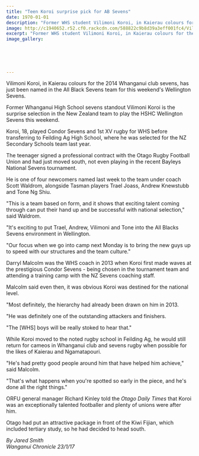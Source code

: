 ```yaml
---
title: "Teen Koroi surprise pick for AB Sevens"
date: 1970-01-01
description: "Former WHS student Vilimoni Koroi, in Kaierau colours for the 2014 Whanganui club sevens, has just been named in the All Black Sevens team for this weekend's Wellington Sevens..."
image: http://c1940652.r52.cf0.rackcdn.com/588822c9b8d39a3eff001fc4/Vili-Koroi-selected-All-Blacks-Sevens-Jan-2017.jpg
excerpt: "Former WHS student Vilimoni Koroi, in Kaierau colours for the 2014 Whanganui club sevens, has just been named in the All Black Sevens team for this weekend's Wellington Sevens"
image_gallery:
    
    
    
    
    
---
```


<p>Vilimoni Koroi, in Kaierau colours for the 2014 Whanganui club sevens, has just been named in the All Black Sevens team for this weekend's Wellington Sevens.</p>
<p>Former Whanganui High School sevens standout Vilimoni Koroi is the surprise selection in the New Zealand team to play the HSHC Wellington Sevens this weekend.</p>
<p>Koroi, 18, played Condor Sevens and 1st XV rugby for WHS before transferring to Feilding Ag High School, where he was selected for the NZ Secondary Schools team last year.</p>
<p>The teenager signed a professional contract with the Otago Rugby Football Union and had just moved south, not even playing in the recent Bayleys National Sevens tournament.</p>
<p>He is one of four newcomers named last week to the team under coach Scott Waldrom, alongside Tasman players Trael Joass, Andrew Knewstubb and Tone Ng Shiu.</p>
<p>"This is a team based on form, and it shows that exciting talent coming through can put their hand up and be successful with national selection," said Waldrom.</p>
<p>"It's exciting to put Trael, Andrew, Vilimoni and Tone into the All Blacks Sevens environment in Wellington.</p>
<p>"Our focus when we go into camp next Monday is to bring the new guys up to speed with our structures and the team culture."</p>
<p>Darryl Malcolm was the WHS coach in 2013 when Koroi first made waves at the prestigious Condor Sevens - being chosen in the tournament team and attending a training camp with the NZ Sevens coaching staff.</p>
<p>Malcolm said even then, it was obvious Koroi was destined for the national level. &nbsp;</p>
<p>"Most definitely, the hierarchy had already been drawn on him in 2013.</p>
<p>"He was definitely one of the outstanding attackers and finishers.</p>
<p>"The [WHS] boys will be really stoked to hear that."</p>
<p>While Koroi moved to the noted rugby school in Feilding Ag, he would still return for cameos in Whanganui club and sevens rugby when possible for the likes of Kaierau and Ngamatapouri.</p>
<p>"He's had pretty good people around him that have helped him achieve," said Malcolm.</p>
<p>"That's what happens when you're spotted so early in the piece, and he's done all the right things."</p>
<p>ORFU general manager Richard Kinley told the&nbsp;<em>Otago Daily Times</em>&nbsp;that Koroi was an exceptionally talented footballer and plenty of unions were after him.</p>
<p>Otago had put an attractive package in front of the Kiwi Fijian, which included tertiary study, so he had decided to head south.</p>
<p class="clear syndicator"><em>By Jared Smith</em><br /><em>Wanganui Chronicle 23/1/17&nbsp;</em></p>

